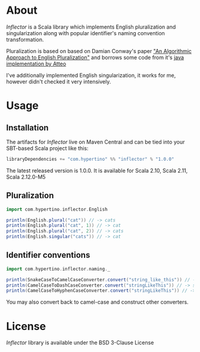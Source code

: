 # About

_Inflector_ is a Scala library which implements English pluralization and singularization along
with popular identifier's naming convention transformation.

Pluralization is based on based on Damian Conway's paper
["An Algorithmic Approach to English Pluralization"](http://www.csse.monash.edu.au/~damian/papers/HTML/Plurals.html)
and borrows some code from it's [java implementation by Atteo](https://github.com/atteo/evo-inflector)

I've additionally implemented English singularization, it works for me, however didn't checked it very intensively.

# Usage

## Installation
The artifacts for _Inflector_ live on Maven Central and can be tied into your SBT-based Scala project like this:

```sbt
libraryDependencies += "com.hypertino" %% "inflector" % "1.0.0"
```

The latest released version is 1.0.0. It is available for Scala 2.10, Scala 2.11, Scala 2.12.0-M5 

## Pluralization

```scala
import com.hypertino.inflector.English

println(English.plural("cat")) // -> cats
println(English.plural("cat", 1)) // -> cat
println(English.plural("cat", 2)) // -> cats
println(English.singular("cats")) // -> cat
```

## Identifier conventions


```scala
import com.hypertino.inflector.naming._

println(SnakeCaseToCamelCaseConverter.convert("string_like_this")) // -> stringLikeThis
println(CamelCaseToDashCaseConverter.convert("stringLikeThis")) // -> string-like-this
println(CamelCaseToHyphenCaseConverter.convert("stringLikeThis")) // -> String-Like-This
```
You may also convert back to camel-case and construct other converters.

# License

_Inflector_ library is available under the BSD 3-Clause License
 
